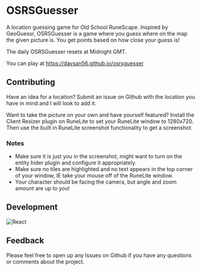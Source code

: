 # OSRSGuesser

A location guessing game for Old School RuneScape. Inspired by GeoGuessr, OSRSGuesser is a game where you guess where on the map the given picture is. You get points based on how close your guess is!

The daily OSRSGuesser resets at Midnight GMT.

You can play at https://davsan56.github.io/osrsguesser

## Contributing

Have an idea for a location? Submit an issue on Github with the location you have in mind and I will look to add it.

Want to take the picture on your own and have yourself featured? Install the Client Resizer plugin on RuneLite to set your RuneLite window to 1280x720. Then use the built in RuneLite screenshot functionality to get a screenshot.

### Notes

- Make sure it is just you in the screenshot, might want to turn on the entity hider plugin and configure it appropriately.
- Make sure no tiles are highlighted and no text appears in the top corner of your window, IE take your mouse off of the RuneLite window.
- Your character should be facing the camera, but angle and zoom amount are up to you!

## Development

![React](https://img.shields.io/badge/react-%2320232a.svg?style=for-the-badge&logo=react&logoColor=%2361DAFB)

## Feedback

Please feel free to open up any Issues on Github if you have any questions or comments about the project.
